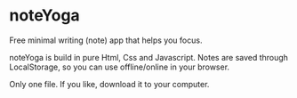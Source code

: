 # noteYoga
Free minimal writing (note) app that helps you focus.

noteYoga is build in pure Html, Css and Javascript. Notes are saved through LocalStorage, so you can use offline/online in your browser.

Only one file. If you like, download it to your computer.

